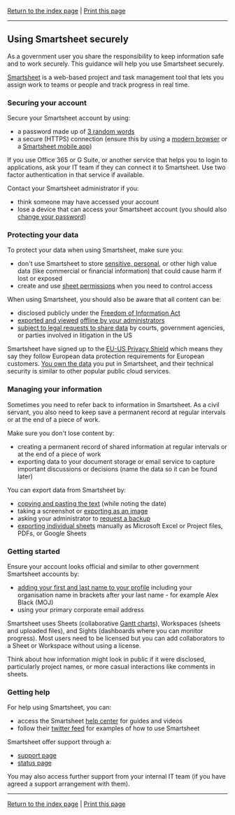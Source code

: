 [Return to the index page](/using-cloud/help-for-end-users/) | [Print this page](https://gitprint.com/cheyrou23/using-cloud/blob/master/help-for-end-users/Smartsheet/Using-Smartsheet-securely.md)

***

## Using Smartsheet securely

As a government user you share the responsibility to keep information safe and to work securely. This guidance will help you use Smartsheet securely.

[Smartsheet](https://www.smartsheet.com/) is a web-based project and task management tool that lets you assign work to teams or people and track progress in real time.

### Securing your account

Secure your Smartsheet account by using:

- a password made up of [3 random words](https://www.ncsc.gov.uk/blog-post/three-random-words-or-thinkrandom-0)
- a secure (HTTPS) connection (ensure this by using a [modern browser](https://whatbrowser.org) or a [Smartsheet mobile app](https://www.smartsheet.com/product-tour/mobile))

If you use Office 365 or G Suite, or another service that helps you to login to applications, ask your IT team if they can connect it to Smartsheet. Use two factor authentication in that service if available.

Contact your Smartsheet administrator if you:

- think someone may have accessed your account
- lose a device that can access your Smartsheet account (you should also [change your password](https://help.smartsheet.com/articles/1987699-changing-resetting-your-password))

### Protecting your data

To protect your data when using Smartsheet, make sure you:

- don&#39;t use Smartsheet to store [sensitive, personal](https://ico.org.uk/for-organisations/guide-to-data-protection/key-definitions/), or other high value data (like commercial or financial information) that could cause harm if lost or exposed
- create and use [sheet permissions](https://help.smartsheet.com/articles/1155182-sharing-permission-levels) when you need to control access

When using Smartsheet, you should also be aware that all content can be:

- disclosed publicly under the [Freedom of Information Act](https://ico.org.uk/for-organisations/guide-to-freedom-of-information/what-is-the-foi-act/)
- [exported and viewed](https://help.smartsheet.com/articles/506499-backing-up-your-data) [offline by your administrators](https://help.smartsheet.com/articles/506499-backing-up-your-data)
- [subject to legal requests to share data](https://www.smartsheet.com/privacy) by courts, government agencies, or parties involved in litigation in the US

Smartsheet have signed up to the [EU-US Privacy Shield](https://www.smartsheet.com/privacy) which means they say they follow European data protection requirements for European customers. [You own the data](https://www.smartsheet.com/user-agreement) you put in Smartsheet, and their technical security is similar to other popular public cloud services.

### Managing your information

Sometimes you need to refer back to information in Smartsheet. As a civil servant, you also need to keep save a permanent record at regular intervals or at the end of a piece of work.

Make sure you don't lose content by:

- creating a permanent record of shared information at regular intervals or at the end of a piece of work
- exporting data to your document storage or email service to capture important discussions or decisions (name the data so it can be found later)

You can export data from Smartsheet by:

- [copying and pasting the text](https://help.smartsheet.com/articles/518318-using-copy-paste) (while noting the date)
- taking a screenshot or [exporting as an image](https://help.smartsheet.com/articles/770623-exporting-sheets-reports-from-smartsheet#png)
- asking your administrator to [request a backup](https://help.smartsheet.com/articles/506499-backing-up-your-data#backup)
- [exporting individual sheets](https://help.smartsheet.com/articles/770623-exporting-sheets-reports-from-smartsheet) manually as Microsoft Excel or Project files, PDFs, or Google Sheets

### Getting started

Ensure your account looks official and similar to other government Smartsheet accounts by:

- [adding your first and last name to your profile](https://help.smartsheet.com/articles/796268-adjusting-personal-settings) including your organisation name in brackets after your last name - for example Alex Black (MOJ)
- using your primary corporate email address

Smartsheet uses Sheets (collaborative [Gantt charts](https://en.wikipedia.org/wiki/Gantt_chart)), Workspaces (sheets and uploaded files), and Sights (dashboards where you can monitor progress). Most users need to be licensed but you can add collaborators to a Sheet or Workspace without using a license.

Think about how information might look in public if it were disclosed, particularly project names, or more casual interactions like comments in sheets.

### Getting help

For help using Smartsheet, you can:

- access the Smartsheet [help center](https://help.smartsheet.com/?ss_lc=en_US) for guides and videos
- follow their [twitter feed](https://twitter.com/Smartsheet) for examples of how to use Smartsheet

Smartsheet offer support through a:

- [support page](https://www.smartsheet.com/support)
- [status page](http://status.smartsheet.com/)

You may also access further support from your internal IT team (if you have agreed a support arrangement with them).

***

[Return to the index page](/using-cloud/help-for-end-users/) | [Print this page](https://gitprint.com/cheyrou23/using-cloud/blob/master/help-for-end-users/Smartsheet/Using-Smartsheet-securely.md)
